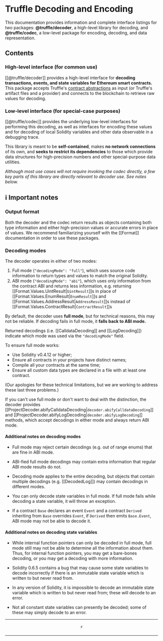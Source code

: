 # Truffle Decoding and Encoding

This documentation provides information and complete interface listings for two
packages: **@truffle/decoder**, a high-level library for decoding, and
**@truffle/codec**, a low-level package for encoding, decoding, and data
representation.

## Contents

### High-level interface (for common use)

[[@truffle/decoder]] provides a high-level interface for **decoding
transactions, events, and state variables for Ethereum smart contracts.** This
package accepts Truffle's
[contract abstractions](https://www.trufflesuite.com/docs/truffle/reference/contract-abstractions)
as input (or Truffle's artifact files and a provider) and connects to the
blockchain to retrieve raw values for decoding.

### Low-level interface (for special-case purposes)

[[@truffle/codec]] provides the underlying low-level interfaces for performing
this decoding, as well as interfaces for encoding these values and for decoding
of local Solidity variables and other data observable in a debugging trace.

This library is meant to be **self-contained**, makes **no network connections**
of its own, and **seeks to restrict its dependencies** to those which provide
data structures for high-precision numbers and other special-purpose data
utilities.

_Although most use cases will not require invoking the codec directly, a few key
parts of this library are directly relevant to decoder use. See notes below._

## ℹ️ Important notes

### Output format

Both the decoder and the codec return results as objects containing both type
information and either high-precision values or accurate errors in place of
values. We recommend familiarizing yourself with the [[Format]] documentation in
order to use these packages.

### Decoding modes

The decoder operates in either of two modes:

1. Full mode (`"decodingMode": "full"`), which uses source code information to
   return types and values to match the original Solidity.
2. ABI mode (`"decodingMode": "abi"`), which uses only information from the
   contract ABI and returns less information, e.g. returning
   [[Format.Values.UintResult|`UintResult`]]s in place of
   [[Format.Values.EnumResult|`EnumResult`]]s and
   [[Format.Values.AddressResult|`AddressResult`]]s instead of
   [[Format.Values.ContractResult|`ContractResult`]]s

By default, the decoder uses **full mode**, but for technical reasons, this may
not be reliable. If decoding fails in full mode, it **falls back to ABI mode.**

Returned decodings (i.e. [[CalldataDecoding]] and [[LogDecoding]]) indicate
which mode was used via the `"decodingMode"` field.

To ensure full mode works:

- Use Solidity v0.4.12 or higher;
- Ensure all contracts in your projects have distinct names;
- Compile all your contracts at the same time;
- Ensure all custom data types are declared in a file with at least one
  contract.

(Our apologies for these technical limitations, but we are working to address
these last three problems.)

If you can't use full mode or don't want to deal with the distinction, the
decoder provides
[[ProjectDecoder.abifyCalldataDecoding|`decoder.abifyCalldataDecoding`]] and
[[ProjectDecoder.abifyLogDecoding|`decoder.abifyLogDecoding`]] methods, which
accept decodings in either mode and always return ABI mode.

#### Additional notes on decoding modes

- Full mode may reject certain decodings (e.g. out of range enums) that are fine
  in ABI mode.

- ABI-fied full mode decodings may contain extra information that regular ABI
  mode results do not.

- Decoding mode applies to the entire decoding, but objects that contain
  multiple decodings (e.g. [[DecodedLog]]) may contain decodings in different
  modes.

- You can only decode state variables in full mode. If full mode fails while
  decoding a state variable, it will throw an exception.

- If a contract `Base` declares an event `Event` and a contract `Derived`
  inheriting from `Base` overrides `Event`, if `Derived` then emits
  `Base.Event`, ABI mode may not be able to decode it.

#### Additional notes on decoding state variables

- While internal function pointers can only be decoded in full mode, full mode
  still may not be able to determine all the information about them. Thus, for
  internal function pointers, you may get a bare-bones decoding, or you may get
  a decoding with more information.

- Solidity 0.6.5 contains a bug that may cause some state variables to decode
  incorrectly if there is an immutable state variable which is written to but
  never read from.

- In any version of Solidity, it is impossible to decode an immutable state
  variable which is written to but never read from; these will decode to an
  error.

- Not all constant state variables can presently be decoded; some of these may
  simply decode to an error.

---

<p align="center">
⚡
</p>

---
